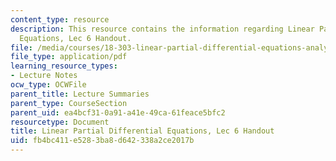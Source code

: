 ```yaml
---
content_type: resource
description: This resource contains the information regarding Linear Partial Differential
  Equations, Lec 6 Handout.
file: /media/courses/18-303-linear-partial-differential-equations-analysis-and-numerics-fall-2014/fb4bc411e5283ba8d642338a2ce2017b_MIT18_303F14_Lec6.pdf
file_type: application/pdf
learning_resource_types:
- Lecture Notes
ocw_type: OCWFile
parent_title: Lecture Summaries
parent_type: CourseSection
parent_uid: ea4bcf31-0a91-a41e-49ca-61feace5bfc2
resourcetype: Document
title: Linear Partial Differential Equations, Lec 6 Handout
uid: fb4bc411-e528-3ba8-d642-338a2ce2017b
---
```

